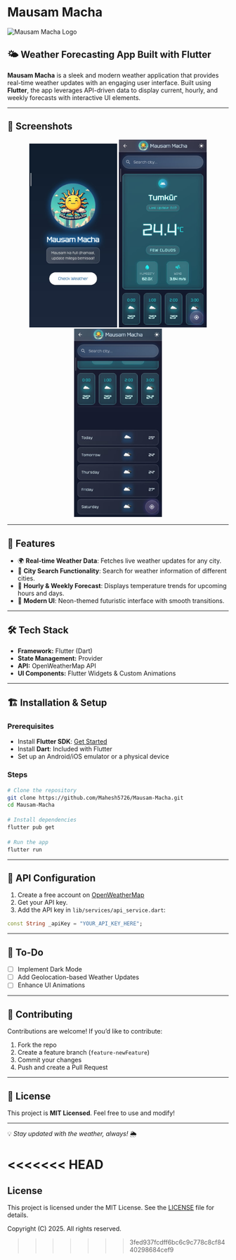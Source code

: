 # Mausam Macha

![Mausam Macha Logo](./1.jpg)

## 🌤 Weather Forecasting App Built with Flutter
**Mausam Macha** is a sleek and modern weather application that provides real-time weather updates with an engaging user interface. Built using **Flutter**, the app leverages API-driven data to display current, hourly, and weekly forecasts with interactive UI elements.

---

## 📸 Screenshots
<p align="center">
  <img src="assets/screenshots/1.jpg" alt="Screenshot 1" width="200">
  <img src="assets/screenshots/2.jpg" alt="Screenshot 2" width="200">
  <img src="assets/screenshots/3.jpg" alt="Screenshot 3" width="200">
</p>


---

## 🚀 Features
- 🌍 **Real-time Weather Data**: Fetches live weather updates for any city.
- 🔎 **City Search Functionality**: Search for weather information of different cities.
- 📅 **Hourly & Weekly Forecast**: Displays temperature trends for upcoming hours and days.
- 🎨 **Modern UI**: Neon-themed futuristic interface with smooth transitions.

---

## 🛠 Tech Stack
- **Framework:** Flutter (Dart)
- **State Management:** Provider
- **API:** OpenWeatherMap API
- **UI Components:** Flutter Widgets & Custom Animations

---

## 🏗 Installation & Setup
### Prerequisites
- Install **Flutter SDK**: [Get Started](https://flutter.dev/docs/get-started/install)
- Install **Dart**: Included with Flutter
- Set up an Android/iOS emulator or a physical device

### Steps
```sh
# Clone the repository
git clone https://github.com/Mahesh5726/Mausam-Macha.git
cd Mausam-Macha

# Install dependencies
flutter pub get

# Run the app
flutter run
```

---

## 🔧 API Configuration
1. Create a free account on [OpenWeatherMap](https://openweathermap.org/)
2. Get your API key.
3. Add the API key in `lib/services/api_service.dart`:
```dart
const String _apiKey = "YOUR_API_KEY_HERE";
```

---

## 📌 To-Do
- [ ] Implement Dark Mode
- [ ] Add Geolocation-based Weather Updates
- [ ] Enhance UI Animations

---

## 🤝 Contributing
Contributions are welcome! If you’d like to contribute:
1. Fork the repo
2. Create a feature branch (`feature-newFeature`)
3. Commit your changes
4. Push and create a Pull Request

---

## 📝 License
This project is **MIT Licensed**. Feel free to use and modify!

---

💡 *Stay updated with the weather, always!* 🌦

<<<<<<< HEAD
=======
## License
This project is licensed under the MIT License. See the [LICENSE](LICENSE.txt) file for details.

Copyright (C) 2025. All rights reserved.
>>>>>>> 3fed937fcdff6bc6c9c778c8cf8440298684cef9
